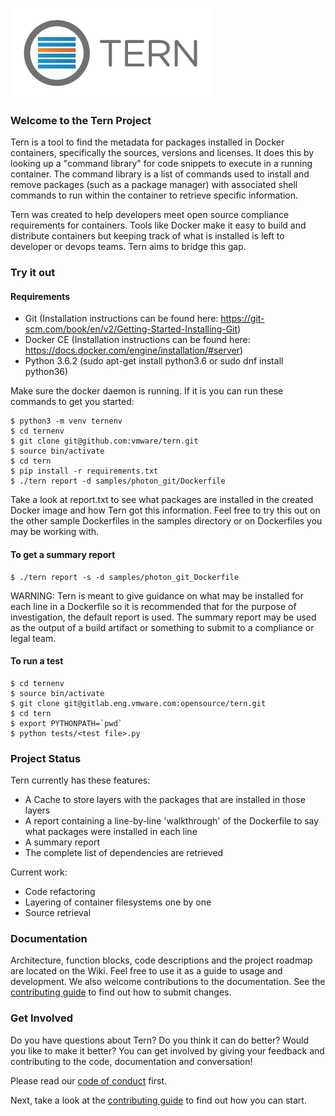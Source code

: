 ![Tern](/docs/img/tern_logo.png)

### Welcome to the Tern Project

Tern is a tool to find the metadata for packages installed in Docker containers, specifically the sources, versions and licenses. It does this by looking up
a "command library" for code snippets to execute in a running container. The command library is a list of commands used to install and remove packages
(such as a package manager) with associated shell commands to run within the container to retrieve specific information.

Tern was created to help developers meet open source compliance requirements for containers. Tools like Docker make it easy to build and distribute containers but keeping track of what is installed is left to developer or devops teams. Tern aims to bridge this gap.

### Try it out

#### Requirements
- Git (Installation instructions can be found here: https://git-scm.com/book/en/v2/Getting-Started-Installing-Git)
- Docker CE (Installation instructions can be found here: https://docs.docker.com/engine/installation/#server)
- Python 3.6.2 (sudo apt-get install python3.6 or sudo dnf install python36)

Make sure the docker daemon is running. If it is you can run these commands to get you started:
```
$ python3 -m venv ternenv
$ cd ternenv
$ git clone git@github.com:vmware/tern.git
$ source bin/activate
$ cd tern
$ pip install -r requirements.txt
$ ./tern report -d samples/photon_git/Dockerfile
```
Take a look at report.txt to see what packages are installed in the created Docker image and how Tern got this information. Feel free to try this out on the other sample Dockerfiles in the samples directory or on Dockerfiles you may be working with.

#### To get a summary report
```
$ ./tern report -s -d samples/photon_git_Dockerfile
```
WARNING: Tern is meant to give guidance on what may be installed for each line in a Dockerfile so it is recommended that for the purpose of investigation, the default report is used. The summary report may be used as the output of a build artifact or something to submit to a compliance or legal team.

#### To run a test
```
$ cd ternenv
$ source bin/activate
$ git clone git@gitlab.eng.vmware.com:opensource/tern.git
$ cd tern
$ export PYTHONPATH=`pwd`
$ python tests/<test file>.py
```
### Project Status

Tern currently has these features:
* A Cache to store layers with the packages that are installed in those layers
* A report containing a line-by-line 'walkthrough' of the Dockerfile to say what packages were installed in each line
* A summary report
* The complete list of dependencies are retrieved

Current work:
* Code refactoring
* Layering of container filesystems one by one
* Source retrieval

### Documentation
Architecture, function blocks, code descriptions and the project roadmap are located on the Wiki. Feel free to use it as a guide to usage and development. We also welcome contributions to the documentation. See the [contributing guide](/CONTRIBUTING.md) to find out how to submit changes.

### Get Involved

Do you have questions about Tern? Do you think it can do better? Would you like to make it better? You can get involved by giving your feedback and contributing to the code, documentation and conversation!

Please read our [code of conduct](/CODE_OF_CONDUCT.md) first.

Next, take a look at the [contributing guide](/CONTRIBUTING.md) to find out how you can start.
